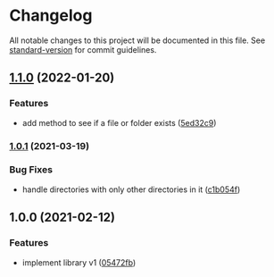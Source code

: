 # Changelog

All notable changes to this project will be documented in this file. See [standard-version](https://github.com/conventional-changelog/standard-version) for commit guidelines.

## [1.1.0](https://github.com/alexlafroscia/ripgrep-js/compare/v1.0.1...v1.1.0) (2022-01-20)

### Features

- add method to see if a file or folder exists ([5ed32c9](https://github.com/alexlafroscia/ripgrep-js/commit/5ed32c983e89a1ea6bb34b7779e9d17e17f84087))

### [1.0.1](https://github.com/alexlafroscia/ripgrep-js/compare/v1.0.0...v1.0.1) (2021-03-19)

### Bug Fixes

- handle directories with only other directories in it ([c1b054f](https://github.com/alexlafroscia/ripgrep-js/commit/c1b054fa99a46d7501f1745e821689f10bd62518))

## 1.0.0 (2021-02-12)

### Features

- implement library v1 ([05472fb](https://github.com/alexlafroscia/ripgrep-js/commit/05472fb8a176a132d10fd7f8b76502e105060da7))
